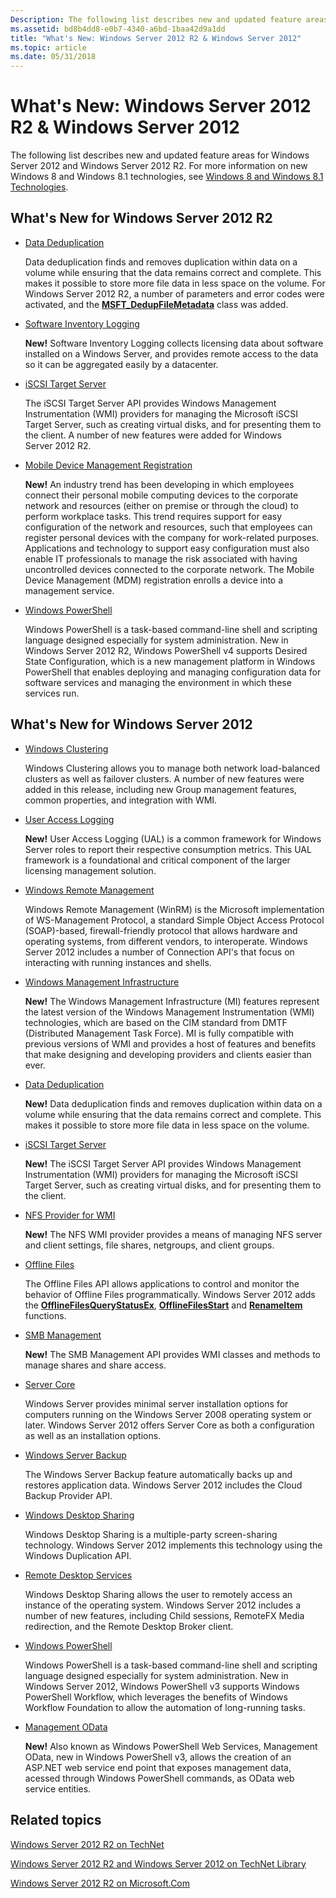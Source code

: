 ```yaml
---
Description: The following list describes new and updated feature areas for Windows Server 2012 and Windows Server 2012 R2. For more information on new Windows 8 and Windows 8.1 technologies, see Windows 8 and Windows 8.1 Technologies.
ms.assetid: bd8b4dd8-e0b7-4340-a6bd-1baa42d9a1dd
title: "What's New: Windows Server 2012 R2 & Windows Server 2012"
ms.topic: article
ms.date: 05/31/2018
---
```


# What's New: Windows Server 2012 R2 & Windows Server 2012

The following list describes new and updated feature areas for Windows Server 2012 and Windows Server 2012 R2. For more information on new Windows 8 and Windows 8.1 technologies, see [Windows 8 and Windows 8.1 Technologies](/previous-versions/windows/desktop/whatsnew/windows-8-technologies).

## What's New for Windows Server 2012 R2

-   [Data Deduplication](/previous-versions/windows/desktop/dedup/data-deduplication-api-portal)

    Data deduplication finds and removes duplication within data on a volume while ensuring that the data remains correct and complete. This makes it possible to store more file data in less space on the volume. For Windows Server 2012 R2, a number of parameters and error codes were activated, and the [**MSFT\_DedupFileMetadata**](/previous-versions/windows/desktop/dedup/msft-dedupfilemetadata) class was added.

-   [Software Inventory Logging](/previous-versions/windows/desktop/sil/software-inventory-logging-portal)

    **New!** Software Inventory Logging collects licensing data about software installed on a Windows Server, and provides remote access to the data so it can be aggregated easily by a datacenter.

-   [iSCSI Target Server](/previous-versions/windows/desktop/iscsitarg/iscsi-software-target-api-portal)

    The iSCSI Target Server API provides Windows Management Instrumentation (WMI) providers for managing the Microsoft iSCSI Target Server, such as creating virtual disks, and for presenting them to the client. A number of new features were added for Windows Server 2012 R2.

-   [Mobile Device Management Registration](../mdmreg/mobile-device-management-registration-portal.md)

    **New!** An industry trend has been developing in which employees connect their personal mobile computing devices to the corporate network and resources (either on premise or through the cloud) to perform workplace tasks. This trend requires support for easy configuration of the network and resources, such that employees can register personal devices with the company for work-related purposes. Applications and technology to support easy configuration must also enable IT professionals to manage the risk associated with having uncontrolled devices connected to the corporate network. The Mobile Device Management (MDM) registration enrolls a device into a management service.

-   [Windows PowerShell](https://msdn.microsoft.com/library/Dd835506(v=VS.85).aspx)

    Windows PowerShell is a task-based command-line shell and scripting language designed especially for system administration. New in Windows Server 2012 R2, Windows PowerShell v4 supports Desired State Configuration, which is a new management platform in Windows PowerShell that enables deploying and managing configuration data for software services and managing the environment in which these services run.

## What's New for Windows Server 2012

-   [Windows Clustering](/previous-versions/windows/desktop/mscs/windows-clustering)

    Windows Clustering allows you to manage both network load-balanced clusters as well as failover clusters. A number of new features were added in this release, including new Group management features, common properties, and integration with WMI.

-   [User Access Logging](/previous-versions/windows/desktop/ual/user-access-logging)

    **New!** User Access Logging (UAL) is a common framework for Windows Server roles to report their respective consumption metrics. This UAL framework is a foundational and critical component of the larger licensing management solution.

-   [Windows Remote Management](../winrm/portal.md)

    Windows Remote Management (WinRM) is the Microsoft implementation of WS-Management Protocol, a standard Simple Object Access Protocol (SOAP)-based, firewall-friendly protocol that allows hardware and operating systems, from different vendors, to interoperate. Windows Server 2012 includes a number of Connection API's that focus on interacting with running instances and shells.

-   [Windows Management Infrastructure](/previous-versions/windows/desktop/wmi_v2/what-s-new-in-mi)

    **New!** The Windows Management Infrastructure (MI) features represent the latest version of the Windows Management Instrumentation (WMI) technologies, which are based on the CIM standard from DMTF (Distributed Management Task Force). MI is fully compatible with previous versions of WMI and provides a host of features and benefits that make designing and developing providers and clients easier than ever.

-   [Data Deduplication](/previous-versions/windows/desktop/dedup/data-deduplication-api-portal)

    **New!** Data deduplication finds and removes duplication within data on a volume while ensuring that the data remains correct and complete. This makes it possible to store more file data in less space on the volume.

-   [iSCSI Target Server](/previous-versions/windows/desktop/iscsitarg/iscsi-software-target-api-portal)

    **New!** The iSCSI Target Server API provides Windows Management Instrumentation (WMI) providers for managing the Microsoft iSCSI Target Server, such as creating virtual disks, and for presenting them to the client.

-   [NFS Provider for WMI](/previous-versions/windows/desktop/nfswmi/wmi-provider-for-nfs-portal)

    **New!** The NFS WMI provider provides a means of managing NFS server and client settings, file shares, netgroups, and client groups.

-   [Offline Files](../devnotes/offline-files.md)

    The Offline Files API allows applications to control and monitor the behavior of Offline Files programmatically. Windows Server 2012 adds the [**OfflineFilesQueryStatusEx**](/previous-versions/windows/desktop/api/cscapi/nf-cscapi-offlinefilesquerystatusex), [**OfflineFilesStart**](/previous-versions/windows/desktop/api/cscapi/nf-cscapi-offlinefilesstart) and [**RenameItem**](/previous-versions/windows/desktop/offlinefiles/win32-offlinefilescache-renameitem) functions.

-   [SMB Management](/previous-versions/windows/desktop/smb/smb-management-api-portal)

    **New!** The SMB Management API provides WMI classes and methods to manage shares and share access.

-   [Server Core](/previous-versions/windows/desktop/legacy/hh846323(v=vs.85))

    Windows Server provides minimal server installation options for computers running on the Windows Server 2008 operating system or later. Windows Server 2012 offers Server Core as both a configuration as well as an installation options.

-   [Windows Server Backup](/previous-versions/windows/desktop/wsb/windows-server-backup-portal)

    The Windows Server Backup feature automatically backs up and restores application data. Windows Server 2012 includes the Cloud Backup Provider API.

-   [Windows Desktop Sharing](/previous-versions/windows/desktop/rdp/rdp-portal)

    Windows Desktop Sharing is a multiple-party screen-sharing technology. Windows Server 2012 implements this technology using the Windows Duplication API.

-   [Remote Desktop Services](../termserv/terminal-services-portal.md)

    Windows Desktop Sharing allows the user to remotely access an instance of the operating system. Windows Server 2012 includes a number of new features, including Child sessions, RemoteFX Media redirection, and the Remote Desktop Broker client.

-   [Windows PowerShell](https://msdn.microsoft.com/library/Dd835506(v=VS.85).aspx)

    Windows PowerShell is a task-based command-line shell and scripting language designed especially for system administration. New in Windows Server 2012, Windows PowerShell v3 supports Windows PowerShell Workflow, which leverages the benefits of Windows Workflow Foundation to allow the automation of long-running tasks.

-   [Management OData](/powershell/scripting/developer/webservices/creating-a-management-odata-web-service?view=powershell-7&preserve-view=true)

    **New!** Also known as Windows PowerShell Web Services, Management OData, new in Windows PowerShell v3, allows the creation of an ASP.NET web service end point that exposes management data, acessed through Windows PowerShell commands, as OData web service entities.

## Related topics

<dl> <dt>

[Windows Server 2012 R2 on TechNet](/previous-versions/windows/it-pro/windows-server-2012-R2-and-2012/hh801901(v=ws.11))
</dt> <dt>

[Windows Server 2012 R2 and Windows Server 2012 on TechNet Library](/previous-versions/windows/it-pro/windows-server-2012-R2-and-2012/hh801901(v=ws.11))
</dt> <dt>

[Windows Server 2012 R2 on Microsoft.Com](https://www.microsoft.com/evalcenter/evaluate-windows-server-2012-r2-essentials)
</dt> </dl>

 

 
